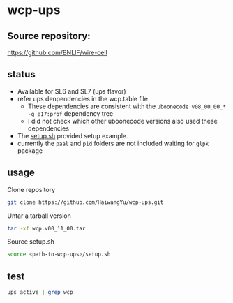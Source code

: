# wcp-ups

## Source repository:
https://github.com/BNLIF/wire-cell

## status
 - Available for SL6 and SL7 (ups flavor)
 - refer ups denpendencies in the wcp.table file
   - These dependencies are consistent with the `uboonecode v08_00_00_* -q e17:prof` dependency tree
   - I did not check which other uboonecode versions also used these dependencies
 - The [setup.sh](https://github.com/HaiwangYu/wcp-ups/blob/master/setup.sh) provided setup example.
 - currently the `paal` and `pid` folders are not included waiting for `glpk` package
 
## usage

Clone repository
```bash
git clone https://github.com/HaiwangYu/wcp-ups.git
```

Untar a tarball version
```bash
tar -xf wcp.v00_11_00.tar
```

Source setup.sh
```bash
source <path-to-wcp-ups>/setup.sh
```

## test
```bash
ups active | grep wcp
```
